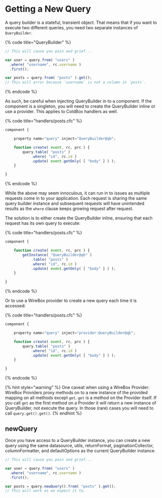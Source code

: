 # Getting a New Query

A query builder is a stateful, transient object. That means that if you want to execute two different queries, you need two separate instances of `QueryBuilder`.

{% code title="QueryBuilder" %}
```javascript
// This will cause you pain and grief...

var user = query.from( "users" )
  .where( "username", rc.username )
  .first();

var posts = query.from( "posts" ).get();
// This will error because `username` is not a column in `posts`.
```
{% endcode %}

As such, be careful when injecting QueryBuilder in to a component. If the component is a singleton, you will need to create the QueryBuilder inline or use a provider. This applies to ColdBox handlers as well.

{% code title="handlers/posts.cfc" %}
```javascript
component {

    property name="query" inject="QueryBuilder@qb";

    function create( event, rc, prc ) {
        query.table( "posts" )
            .where( "id", rc.id )
            .update( event.getOnly( [ "body" ] ) );
    }

}
```
{% endcode %}

While the above may seem innoculous, it can run in to issues as multiple requests come in to your application. Each request is sharing the same query builder instance and subsequent requests will have unintended results as the `where` clause keeps growing request after request.

The solution is to either create the QueryBuilder inline, ensuring that each request has its own query to execute:

{% code title="handlers/posts.cfc" %}
```javascript
component {

    function create( event, rc, prc ) {
        getInstance( "QueryBuilder@qb" )
            .table( "posts" )
            .where( "id", rc.id )
            .update( event.getOnly( [ "body" ] ) );
    }

}
```
{% endcode %}

Or to use a WireBox provider to create a new query each time it is accessed:

{% code title="handlers/posts.cfc" %}
```javascript
component {

    property name="query" inject="provider:QueryBuilder@qb";

    function create( event, rc, prc ) {
        query.table( "posts" )
            .where( "id", rc.id )
            .update( event.getOnly( [ "body" ] ) );
    }

}
```
{% endcode %}

{% hint style="warning" %}
One caveat when using a WireBox Provider: WireBox Providers proxy methods on to a new instance of the provided mapping on all methods except `get`. `get` is a method on the Provider itself. If you call `get` as the first method on a Provider it will return a new instance of QueryBuilder, not execute the query. In those (rare) cases you will need to call `query.get().get()`.
{% endhint %}

## newQuery

Once you have access to a QueryBuilder instance, you can create a new query using the same datasource, utils, returnFormat, paginationCollector, columnFormatter, and defaultOptions as the current QueryBuilder instance.

```javascript
// This will cause you pain and grief...

var user = query.from( "users" )
  .where( "username", rc.username )
  .first();

var posts = query.newQuery().from( "posts" ).get();
// This will work as we expect it to.
```
